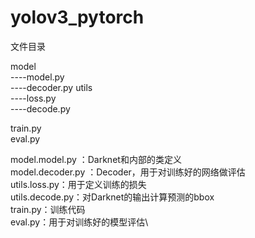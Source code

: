 # yolov3_pytorch

文件目录

model\
----model.py\
----decoder.py
utils\
----loss.py\
----decode.py

train.py\
eval.py


model.model.py ：Darknet和内部的类定义\
model.decoder.py ：Decoder，用于对训练好的网络做评估\
utils.loss.py：用于定义训练的损失\
utils.decode.py：对Darknet的输出计算预测的bbox\
train.py：训练代码\
eval.py：用于对训练好的模型评估\
